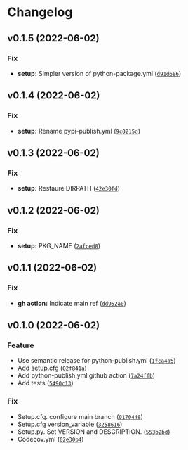 # Changelog

<!--next-version-placeholder-->

## v0.1.5 (2022-06-02)
### Fix
* **setup:** Simpler version of python-package.yml ([`d91d686`](https://github.com/Kraymer/cornerstone/commit/d91d686e73c551164a8a7c501f76edfef20c2001))

## v0.1.4 (2022-06-02)
### Fix
* **setup:** Rename pypi-publish.yml ([`9c0215d`](https://github.com/Kraymer/cornerstone/commit/9c0215dcf1e99045ac2964c8871e1ba796741929))

## v0.1.3 (2022-06-02)
### Fix
* **setup:** Restaure DIRPATH ([`42e30fd`](https://github.com/Kraymer/cornerstone/commit/42e30fd588822885499c7e9edbf69d14d5f7981b))

## v0.1.2 (2022-06-02)
### Fix
* **setup:** PKG_NAME ([`2afced8`](https://github.com/Kraymer/cornerstone/commit/2afced8b846074c70a6e1f4a3015d6831456b4ea))

## v0.1.1 (2022-06-02)
### Fix
* **gh action:** Indicate main ref ([`dd952a0`](https://github.com/Kraymer/cornerstone/commit/dd952a0c7457a57849167fbab5e150762269a65d))

## v0.1.0 (2022-06-02)
### Feature
* Use semantic release for python-publish.yml ([`1fca4a5`](https://github.com/Kraymer/cornerstone/commit/1fca4a53c19955ad009a0116a8802c4e524870fd))
* Add setup.cfg ([`02f841a`](https://github.com/Kraymer/cornerstone/commit/02f841a82a248f5973c35aec418c4849ed04de96))
* Add python-publish.yml github action ([`7a24ffb`](https://github.com/Kraymer/cornerstone/commit/7a24ffb17e27e3e87da6948fdc2a5145fa2a7436))
* Add tests ([`5490c13`](https://github.com/Kraymer/cornerstone/commit/5490c13ef4f7a2e68e91d557ac77ad5c780603fe))

### Fix
* Setup.cfg. configure main branch ([`0170448`](https://github.com/Kraymer/cornerstone/commit/017044805054da58b3d37c5ca0b4ced6cd3f6a3c))
* Setup.cfg version_variable ([`3258616`](https://github.com/Kraymer/cornerstone/commit/32586162a6b48062d26f1fd1588ff94a7ce8e3af))
* Setup.py. Set VERSION and DESCRIPTION. ([`553b2bd`](https://github.com/Kraymer/cornerstone/commit/553b2bd7b1c9b872408621b6efab84cc81b1d31a))
* Codecov.yml ([`02e30b4`](https://github.com/Kraymer/cornerstone/commit/02e30b46ecc7f48421b64aee4fbbd452ac0eb91c))
